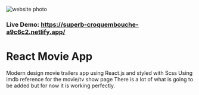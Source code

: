 ![website photo](https://github.com/Zarjevski/React-movie-app/tree/main/src/assets/website.png)

### Live Demo: https://superb-croquembouche-a9c6c2.netlify.app/

# React Movie App

Modern design movie trailers app using React.js and styled with Scss
Using imdb reference for the movie/tv show page
There is a lot of what is going to be added but for now it is working perfectly.